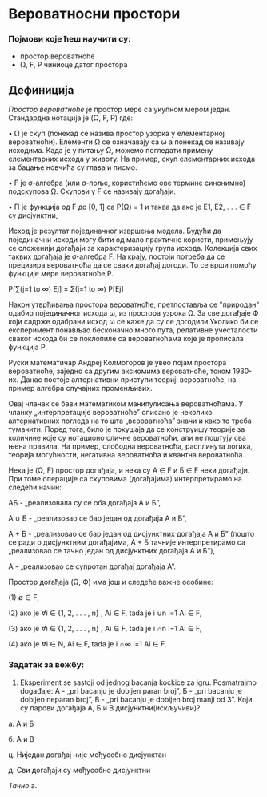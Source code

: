 # Вероватносни простори

### Појмови које ћеш научити су:
- простор вероватноће
- Ω, F, P чиниоце датог простора


## Дефиниција
*Простор вероватноће* је простор мере са укупном мером један. Стандардна нотација је (Ω, F, P)
где:

• Ω је скуп (понекад се назива простор узорка у елементарној вероватноћи). Елементи Ω се означавају са ω а понекад се називају исходима. Када је у питању Ω, можемо погледати примену елементарних исхода у животу. На пример, скуп елементарних исхода за бацање новчића су глава и писмо.

• F је σ-алгебра (или σ-поље, користићемо ове термине синонимно) подскупова Ω. Скупови у F се називају догађаји.

• П је функција од F до [0, 1] са P(Ω) = 1 и таква да ако је Е1, Е2, . . . ∈ F су дисјунктни,

Исход је резултат појединачног извршења модела. Будући да појединачни исходи могу бити од мало практичне користи, примењују се сложенији догађаји за карактеризацију група исхода. Колекција свих таквих догађаја је σ-алгебра F. На крају, постоји потреба да се прецизира вероватноћа да се сваки догађај догоди. То се врши помоћу функције мере вероватноће,P.

P[∑(j=1 to ∞) Ej] = Σ(j=1 to ∞) P[Ej]

Након утврђивања простора вероватноће, претпоставља се "природан" одабир појединачног исхода ω, из простора узрока Ω. За све догађаје Ф који садрже одабрани исход ω се каже да су се догодили.Уколико би се експеримент понављао бесконачно много пута, релативне учесталости сваког исхода би се поклопиле са вероватноћама које је прописала функција P.
 

Руски математичар Андреј Колмогоров је увео појам простора вероватноће, заједно са другим аксиомима вероватноће, током 1930-их. Данас постоје алтернативни приступи теоријi вероватноће, на пример алгебра случајних променљивих.

Овај чланак се бави математиком манипулисања вероватноћама. У чланку „интерпретације вероватноће” описано је неколико алтернативних погледа на то шта „вероватноћа” значи и како то треба тумачити. Поред тога, било је покушаја да се конструишу теорије за количине које су нотационо сличне вероватноћи, али не поштују сва њена правила. На пример, слободна вероватноћа, расплинута логика, теорија могућности, негативна вероватноћа и квантна вероватноћа.
 
Нека је (Ω, F) простор догађаја, и нека су А ∈ F и Б ∈ F неки догађаји.  При томе
операције са скуповима (догађајима) интерпретирамо на следећи начин:

АБ - „реализовала су се оба догађаја А и Б”,

А ∪ Б - „реализовао се бар један од догађаја А и Б”,

А + Б - „реализовао се бар један од дисјунктних догађаја А и Б” (пошто се ради
о дисјунктним догађајима, А + Б тачније интерпретирамо са
„реализовао се тачно један од дисјунктних догађаја А и Б”),

А - „реализовао се супротан догађај догађаја А”.

Простор догађаја (Ω, Ф) има још и следеће важне особине:

(1) ∅ ∈ F,

(2) ако је ∀i ∈ {1, 2, . . . , n} , Ai ∈ F, tada je i ∪n
i=1
Ai ∈ F,

(3) ако је ∀i ∈ {1, 2, . . . , n} , Ai ∈ F, tada je i ∩n
i=1
Ai ∈ F,

(4) ако је ∀i ∈ N, Ai ∈ F, tada je i ∩∞
i=1
Ai ∈ F.

### Задатак за вежбу:


1. Eksperiment se sastoji od jednog bacanja kockice za igru. Posmatrajmo događaje:
А - „pri bacanju je dobijen paran broj”,
Б - „pri bacanju je dobijen neparan broj”,
В - „pri bacanju je dobijen broj manji od 3”. Који су парови догађаја А, Б и В дисјунктни(искључиви)?

а. А и Б

б. А и В

ц. Ниједан догађај није међусобно дисјунктан

д. Сви догађаји су међусобно дисјунктни


*Тачно* а.



